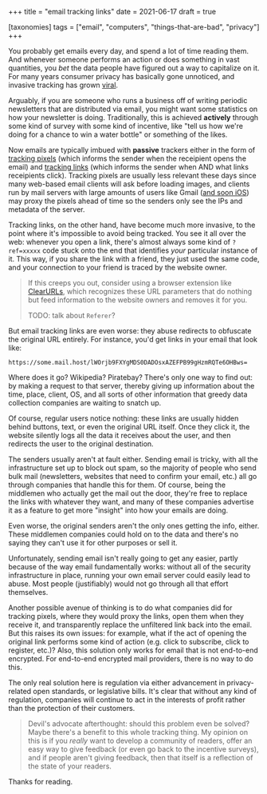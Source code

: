 +++
title = "email tracking links"
date = 2021-06-17
draft = true

[taxonomies]
tags = ["email", "computers", "things-that-are-bad", "privacy"]
+++

You probably get emails every day, and spend a lot of time reading them. And
whenever someone performs an action or does something in vast quantities, you
_bet_ the data people have figured out a way to capitalize on it. For many
years consumer privacy has basically gone unnoticed, and invasive tracking has
grown [viral][1].

Arguably, if you are someone who runs a business off of writing periodic
newsletters that are distributed via email, you might want some statistics on
how your newsletter is doing. Traditionally, this is achieved **actively**
through some kind of survey with some kind of incentive, like "tell us how
we're doing for a chance to win a water bottle" or something of the likes.

Now emails are typically imbued with **passive** trackers either in the form of
[tracking pixels][3] (which informs the sender when the receipient opens the
email) and [tracking links][4] (which informs the sender when AND what links
receipients click). Tracking pixels are usually less relevant these days since
many web-based email clients will ask before loading images, and clients run by
mail servers with large amounts of users like Gmail ([and soon iOS][5]) may
proxy the pixels ahead of time so the senders only see the IPs and metadata of
the server.

Tracking links, on the other hand, have become much more invasive, to the point
where it's impossible to avoid being tracked. You see it all over the web:
whenever you open a link, there's almost always some kind of `?ref=xxxxx` code
stuck onto the end that identifies _your_ particular instance of it. This way,
if you share the link with a friend, they just used the same code, and your
connection to your friend is traced by the website owner.

> If this creeps you out, consider using a browser extension like
> [ClearURLs][6], which recognizes these URL parameters that do nothing but
> feed information to the website owners and removes it for you.
>
> TODO: talk about `Referer`?

But email tracking links are even worse: they abuse redirects to obfuscate the
original URL entirely. For instance, you'd get links in your email that look
like:

```
https://some.mail.host/lWOrjb9FXYgMDS0DADOsxAZEFPB99gHzmRQTe6OHBws=
```

Where does it go? Wikipedia? Piratebay? There's only one way to find out: by
making a request to that server, thereby giving up information about the time,
place, client, OS, and all sorts of other information that greedy data
collection companies are waiting to snatch up.

Of course, regular users notice nothing: these links are usually hidden behind
buttons, text, or even the original URL itself. Once they click it, the website
silently logs all the data it receives about the user, and then redirects the
user to the original destination.

The senders usually aren't at fault either. Sending email is tricky, with all
the infrastructure set up to block out spam, so the majority of people who send
bulk mail (newsletters, websites that need to confirm your email, etc.) all go
through companies that handle this for them. Of course, being the middlemen who
actually get the mail out the door, they're free to replace the links with
whatever they want, and many of these companies advertise it as a feature to
get more "insight" into how your emails are doing.

Even worse, the original senders aren't the only ones getting the info, either.
These middlemen companies could hold on to the data and there's no saying they
can't use it for other purposes or sell it.

Unfortunately, sending email isn't really going to get any easier, partly
because of the way email fundamentally works: without all of the security
infrastructure in place, running your own email server could easily lead to
abuse. Most people (justifiably) would not go through all that effort
themselves.

Another possible avenue of thinking is to do what companies did for tracking
pixels, where they would proxy the links, open them when they receive it, and
transparently replace the unfiltered link back into the email. But this raises
its own issues: for example, what if the act of opening the original link
performs some kind of action (e.g. click to subscribe, click to register,
etc.)? Also, this solution only works for email that is not end-to-end
encrypted. For end-to-end encrypted mail providers, there is no way to do this.

The only real solution here is regulation via either advancement in
privacy-related open standards, or legislative bills. It's clear that without
any kind of regulation, companies will continue to act in the interests of
profit rather than the protection of their customers.

> Devil's advocate afterthought: should this problem even be solved? Maybe
> there's a benefit to this whole tracking thing. My opinion on this is if you
> _really_ want to develop a community of readers, offer an easy way to give
> feedback (or even go back to the incentive surveys), and if people aren't
> giving feedback, then that itself is a reflection of the state of your
> readers.

Thanks for reading.

[1]: https://www.wired.com/story/how-email-open-tracking-quietly-took-over-the-web/
[3]: https://en.wikipedia.org/wiki/Web_beacon
[4]: https://en.wikipedia.org/wiki/Click_tracking
[5]: https://www.apple.com/newsroom/2021/06/apple-advances-its-privacy-leadership-with-ios-15-ipados-15-macos-monterey-and-watchos-8
[6]: https://gitlab.com/KevinRoebert/ClearUrls
